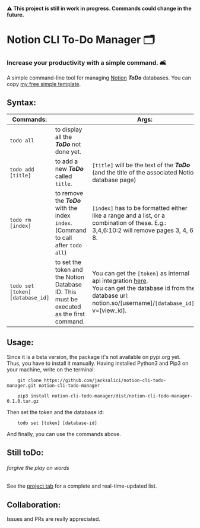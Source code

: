
#### ⚠️ This project is still in work in progress. Commands could change in the future.


# Notion CLI To-Do Manager 🗂
### Increase your productivity with a simple command. 🛋

A simple command-line tool for managing [Notion](http://notion.so) ___ToDo___ databases. You can copy [my free simple template](https://jacksalici.notion.site/d75c9590dc8b4d62a6c65cbf3fdd1dfb?v=0e3782222f014d7bb3e44a87376e3cfb).


## Syntax:

| Commands:|    | Args:|
|---|---|---|
| `todo all` | to display all the ___ToDo___ not done yet. |    |
| `todo add [title]` | to add a new ___ToDo___ called `title`. |   `[title]` will be the text of the ___ToDo___ (and the title of the associated Notion database page)  | 
| `todo rm [index]` | to remove the ___ToDo___ with the index `index`.  <br> (Command to call after `todo all`)| `[index]` has to be formatted either like a range and a list, or a combination of these. E.g.: 3,4,6:10:2 will remove pages 3, 4, 6, 8.
| `todo set [token] [database_id]` | to set the token and the Notion Database ID. This must be executed as the first command. | You can get the `[token]` as internal api integration [here](https://www.notion.so/my-integrations). <br> You can get the database id from the database url: notion.so/[username]/`[database_id]`?v=[view_id].  |



## Usage:

Since it is a beta version, the package it's not available on pypi.org yet. Thus, you have to install it manually.
Having installed Python3 and Pip3 on your machine, write on the terminal:

``` 
    git clone https://github.com/jacksalici/notion-cli-todo-manager.git notion-cli-todo-manager

    pip3 install notion-cli-todo-manager/dist/notion-cli-todo-manager-0.1.0.tar.gz

```

Then set the token and the database id:

```
    todo set [token] [database-id]

``` 

And finally, you can use the commands above.


## Still toDo:
###### forgive the play on words
See the [project tab](https://github.com/jacksalici/notion-cli-todo-manager/projects/1) for a complete and real-time-updated list.

## Collaboration:
Issues and PRs are really appreciated. 